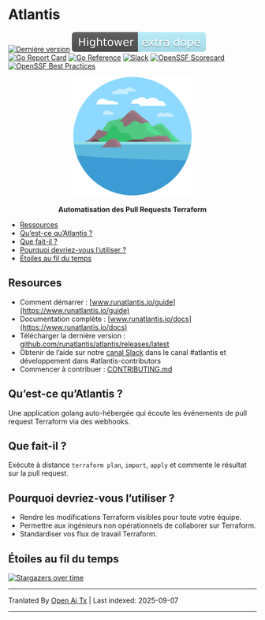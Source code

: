 # Atlantis <!-- omit in toc -->

[![Dernière version](https://img.shields.io/github/release/runatlantis/atlantis.svg)](https://github.com/runatlantis/atlantis/releases/latest)
[![SuperDopeBadge](https://raw.githubusercontent.com/runatlantis/atlantis/main/./runatlantis.io/public/hightower-super-dope.svg)](https://twitter.com/kelseyhightower/status/893260922222813184)
[![Go Report Card](https://goreportcard.com/badge/github.com/runatlantis/atlantis)](https://goreportcard.com/report/github.com/runatlantis/atlantis)
[![Go Reference](https://pkg.go.dev/badge/github.com/runatlantis/atlantis.svg)](https://pkg.go.dev/github.com/runatlantis/atlantis)
[![Slack](https://img.shields.io/badge/Join-Atlantis%20Community%20Slack-red)](https://slack.cncf.io/)
[![OpenSSF Scorecard](https://api.scorecard.dev/projects/github.com/runatlantis/atlantis/badge)](https://scorecard.dev/viewer/?uri=github.com/runatlantis/atlantis)
[![OpenSSF Best Practices](https://www.bestpractices.dev/projects/9428/badge)](https://www.bestpractices.dev/projects/9428)

<p align="center">
  <img src="https://raw.githubusercontent.com/runatlantis/atlantis/main/./runatlantis.io/public/hero.png" alt="Logo Atlantis"/><br><br>
  <b>Automatisation des Pull Requests Terraform</b>
</p>

- [Ressources](#resources)
- [Qu’est-ce qu’Atlantis ?](#what-is-atlantis)
- [Que fait-il ?](#what-does-it-do)
- [Pourquoi devriez-vous l’utiliser ?](#why-should-you-use-it)
- [Étoiles au fil du temps](#stargazers-over-time)

## Resources
* Comment démarrer : [www.runatlantis.io/guide](https://www.runatlantis.io/guide)
* Documentation complète : [www.runatlantis.io/docs](https://www.runatlantis.io/docs)
* Télécharger la dernière version : [github.com/runatlantis/atlantis/releases/latest](https://github.com/runatlantis/atlantis/releases/latest)
* Obtenir de l’aide sur notre [canal Slack](https://slack.cncf.io/) dans le canal #atlantis et développement dans #atlantis-contributors
* Commencer à contribuer : [CONTRIBUTING.md](https://raw.githubusercontent.com/runatlantis/atlantis/main/CONTRIBUTING.md)

## Qu’est-ce qu’Atlantis ?
Une application golang auto-hébergée qui écoute les événements de pull request Terraform via des webhooks.

## Que fait-il ?
Exécute à distance `terraform plan`, `import`, `apply` et commente le résultat sur la pull request.

## Pourquoi devriez-vous l’utiliser ?
* Rendre les modifications Terraform visibles pour toute votre équipe.
* Permettre aux ingénieurs non opérationnels de collaborer sur Terraform.
* Standardiser vos flux de travail Terraform.

## Étoiles au fil du temps

[![Stargazers over time](https://starchart.cc/runatlantis/atlantis.svg)](https://starchart.cc/runatlantis/atlantis)



---


Tranlated By [Open Ai Tx](https://github.com/OpenAiTx/OpenAiTx) | Last indexed: 2025-09-07


---